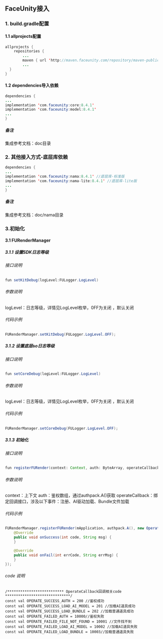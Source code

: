 

## FaceUnity接入


### 1. build.gradle配置

#### 1.1 allprojects配置
```java
allprojects {
    repositories {
        ...
        maven { url 'http://maven.faceunity.com/repository/maven-public/' } 
        ...
  }
}
```

#### 1.2 dependencies导入依赖
```java
dependencies {
...
implementation 'com.faceunity:core:8.4.1' 
implementation 'com.faceunity:model:8.4.1' 
...
}
```

##### 备注

集成参考文档：doc目录

### 2. 其他接入方式-底层库依赖

```java
dependencies {
...
implementation 'com.faceunity:nama:8.4.1' //底层库-标准版
implementation 'com.faceunity:nama-lite:8.4.1' //底层库-lite版
...
}
```
##### 备注
集成参考文档：doc/nama目录


### 3.初始化

#### 3.1 FURenderManager

##### 3.1.1 设置SDK日志等级
###### 接口说明
```java
fun setKitDebug(logLevel:FULogger.LogLevel)
```
###### 参数说明
logLevel：日志等级，详情见LogLevel枚举，0FF为关闭 ，默认关闭

###### 代码示例
```java
FURenderManager.setKitDebug(FULogger.LogLevel.OFF);
```

##### 3.1.2 设置底层so日志等级
###### 接口说明
```java
fun setCoreDebug(logLevel:FULogger.LogLevel)
```
###### 参数说明
logLevel：日志等级，详情见LogLevel枚举，0FF为关闭 ，默认关闭

###### 代码示例
```java
FURenderManager.setCoreDebug(FULogger.LogLevel.OFF);
```
##### 3.1.3 初始化
###### 接口说明
```java
fun registerFURender(context: Context, auth: ByteArray, operateCallback: OperateCallback)
```
###### 参数说明
context：上下文
auth：鉴权数组，通过authpack.A()获取 
operateCallback：绑定回调接口，涉及以下事件：注册、AI驱动加载、Bundle文件加载

###### 代码示例
```java
FURenderManager.registerFURender(mApplication, authpack.A(), new OperateCallback() {
    @Override
    public void onSuccess(int code, String msg) {
    }

    @Override
    public void onFail(int errCode, String errMsg) {
    }
});
```

###### code 说明
```
/************************** OperateCallback回调相关code ******************************/
const val OPERATE_SUCCESS_AUTH = 200 //鉴权成功
const val OPERATE_SUCCESS_LOAD_AI_MODEL = 201 //加载AI道具成功
const val OPERATE_SUCCESS_LOAD_BUNDLE = 202 //加载普通道具成功
const val OPERATE_FAILED_AUTH = 10000//鉴权失败
const val OPERATE_FAILED_FILE_NOT_FOUND = 10001 //文件找不到
const val OPERATE_FAILED_LOAD_AI_MODEL = 10002 //加载AI道具失败
const val OPERATE_FAILED_LOAD_BUNDLE = 10003//加载普通道具失败
```

